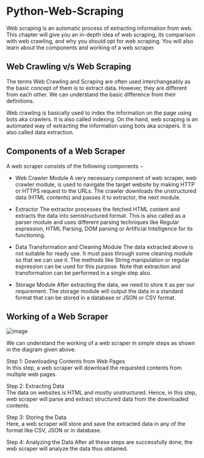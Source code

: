 # Python-Web-Scraping

Web scraping is an automatic process of extracting information from web. This chapter will give you an in-depth idea of web scraping, its comparison with web crawling, and why you should opt for web scraping. You will also learn about the components and working of a web scraper.

## Web Crawling v/s Web Scraping
The terms Web Crawling and Scraping are often used interchangeably as the basic concept of them is to extract data. However, they are different from each other. We can understand the basic difference from their definitions.

Web crawling is basically used to index the information on the page using bots aka crawlers. It is also called indexing. On the hand, web scraping is an automated way of extracting the information using bots aka scrapers. It is also called data extraction.

## Components of a Web Scraper
A web scraper consists of the following components −

- Web Crawler Module
A very necessary component of web scraper, web crawler module, is used to navigate the target website by making HTTP or HTTPS request to the URLs. The crawler downloads the unstructured data (HTML contents) and passes it to extractor, the next module.

- Extractor
The extractor processes the fetched HTML content and extracts the data into semistructured format. This is also called as a parser module and uses different parsing techniques like Regular expression, HTML Parsing, DOM parsing or Artificial Intelligence for its functioning.

- Data Transformation and Cleaning Module
The data extracted above is not suitable for ready use. It must pass through some cleaning module so that we can use it. The methods like String manipulation or regular expression can be used for this purpose. Note that extraction and transformation can be performed in a single step also.

- Storage Module
After extracting the data, we need to store it as per our requirement. The storage module will output the data in a standard format that can be stored in a database or JSON or CSV format.

## Working of a Web Scraper

![image](https://user-images.githubusercontent.com/58425689/114261037-0c2ac200-99f8-11eb-833d-2690ef74659e.png)

We can understand the working of a web scraper in simple steps as shown in the diagram given above.

Step 1: Downloading Contents from Web Pages \
In this step, a web scraper will download the requested contents from multiple web pages.

Step 2: Extracting Data \
The data on websites is HTML and mostly unstructured. Hence, in this step, web scraper will parse and extract structured data from the downloaded contents.

Step 3: Storing the Data \
Here, a web scraper will store and save the extracted data in any of the format like CSV, JSON or in database.

Step 4: Analyzing the Data
After all these steps are successfully done, the web scraper will analyze the data thus obtained.

